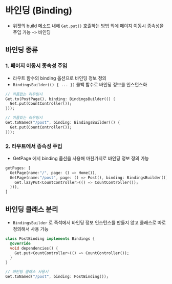 # 바인딩 (Binding)

- 위젯의 build 메소드 내에 `Get.put()` 호출하는 방법 외에 페이지 이동시 종속성을 주입 가능 -> 바인딩

## 바인딩 종류

### 1. 페이지 이동시 종속성 주입

- 라우트 함수의 binding 옵션으로 바인딩 정보 정의
- `BindingsBuilder(() { ... })` 콜백 함수로 바인딩 정보를 인스턴스화

```dart
// 이름없는 라우팅시
Get.to(PostPage(), binding: BindingsBuilder(() {
  Get.put(CountController());
}));

// 이름있는 라우팅시
Get.toNamed("/post", binding: BindingsBuilder(() {
  Get.put(CountController());
}));
```

### 2. 라우트에서 종속성 주입

- GetPage 에서 binding 옵션을 사용해 마찬가지로 바인딩 정보 정의 가능

```dart
getPages: [
  GetPage(name:"/", page: () => Home()),
  GetPage(name:"/post", page: () => Post(), binding: BindingsBuilder(() {
    Get.lazyPut<CountController>(() => CountController());
  })),
]
```

## 바인딩 클래스 분리

- `BindingsBuilder` 로 즉석에서 바인딩 정보 인스턴스를 만들지 않고 클래스로 따로 정의해서 사용 가능

```dart
class PostBinding implements Bindings {
  @override
  void dependencies() {
    Get.put<CountController>(() => CountController());
  }
}

// 바인딩 클래스 사용시
Get.toNamed("/post", binding: PostBinding());
```
